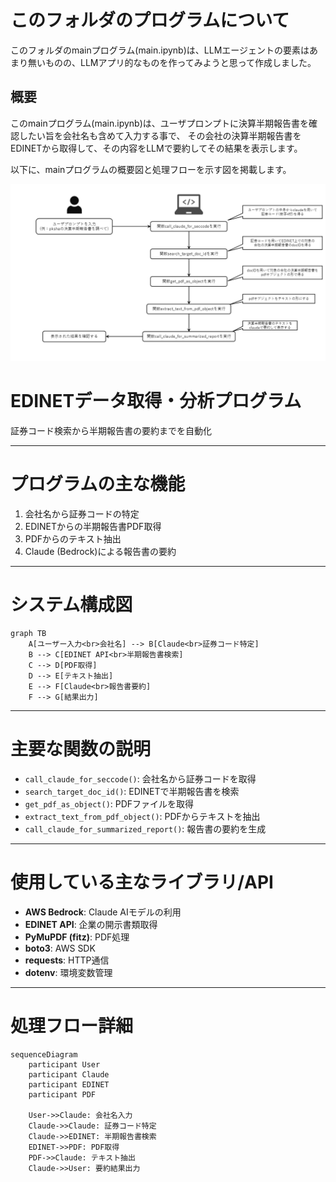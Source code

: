 # このフォルダのプログラムについて

このフォルダのmainプログラム(main.ipynb)は、LLMエージェントの要素はあまり無いものの、LLMアプリ的なものを作ってみようと思って作成しました。


## 概要

このmainプログラム(main.ipynb)は、ユーザプロンプトに決算半期報告書を確認したい旨を会社名も含めて入力する事で、
その会社の決算半期報告書をEDINETから取得して、その内容をLLMで要約してその結果を表示します。

以下に、mainプログラムの概要図と処理フローを示す図を掲載します。

![処理概要図1](./slide_01.png)


# EDINETデータ取得・分析プログラム
証券コード検索から半期報告書の要約までを自動化

---

# プログラムの主な機能

1. 会社名から証券コードの特定
2. EDINETからの半期報告書PDF取得
3. PDFからのテキスト抽出
4. Claude (Bedrock)による報告書の要約

---

# システム構成図

```mermaid
graph TB
    A[ユーザー入力<br>会社名] --> B[Claude<br>証券コード特定]
    B --> C[EDINET API<br>半期報告書検索]
    C --> D[PDF取得]
    D --> E[テキスト抽出]
    E --> F[Claude<br>報告書要約]
    F --> G[結果出力]
```

---

# 主要な関数の説明

- `call_claude_for_seccode()`: 会社名から証券コードを取得
- `search_target_doc_id()`: EDINETで半期報告書を検索
- `get_pdf_as_object()`: PDFファイルを取得
- `extract_text_from_pdf_object()`: PDFからテキストを抽出
- `call_claude_for_summarized_report()`: 報告書の要約を生成

---

# 使用している主なライブラリ/API

- **AWS Bedrock**: Claude AIモデルの利用
- **EDINET API**: 企業の開示書類取得
- **PyMuPDF (fitz)**: PDF処理
- **boto3**: AWS SDK
- **requests**: HTTP通信
- **dotenv**: 環境変数管理

---

# 処理フロー詳細

```mermaid
sequenceDiagram
    participant User
    participant Claude
    participant EDINET
    participant PDF

    User->>Claude: 会社名入力
    Claude->>Claude: 証券コード特定
    Claude->>EDINET: 半期報告書検索
    EDINET->>PDF: PDF取得
    PDF->>Claude: テキスト抽出
    Claude->>User: 要約結果出力
```

